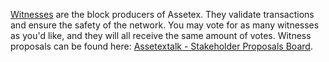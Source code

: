 [Witnesses](introduction/witness) are the block producers of Assetex. They validate transactions and ensure the safety of the network. You may vote for as many witnesses as you'd like, and they will all receive the same amount of votes. Witness proposals can be found here: [Assetextalk - Stakeholder Proposals Board](https://assetextalk.org/index.php/board,75.0.html).
